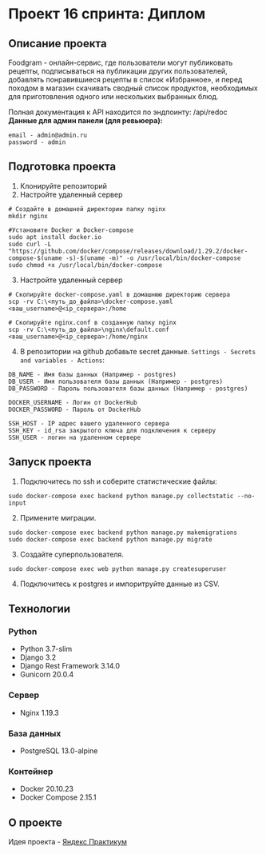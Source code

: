 # Проект 16 спринта: Диплом  
  
## Описание проекта  
  
Foodgram - онлайн-сервис, где пользователи могут публиковать рецепты, подписываться на публикации других пользователей, добавлять понравившиеся рецепты в список «Избранное», и перед походом в магазин скачивать сводный список продуктов, необходимых для приготовления одного или нескольких выбранных блюд.  

Полная документация к API находится по эндпоинту: /api/redoc  
**Данные для админ панели (для ревьюера):**
``` 
email - admin@admin.ru
password - admin
``` 

## Подготовка проекта  
  
1. Клонируйте репозиторий
2. Настройте удаленный сервер
``` 
# Создайте в домашней директории папку nginx
mkdir nginx

#Установите Docker и Docker-compose
sudo apt install docker.io
sudo curl -L "https://github.com/docker/compose/releases/download/1.29.2/docker-compose-$(uname -s)-$(uname -m)" -o /usr/local/bin/docker-compose
sudo chmod +x /usr/local/bin/docker-compose
```  
3. Настройте удаленный сервер
``` 
# Скопируйте docker-compose.yaml в домашнюю директорию сервера
scp -rv C:\<путь_до_файла>\docker-compose.yaml <ваш_username>@<ip_сервера>:/home

# Скопируйте nginx.conf в созданную папку nginx
scp -rv C:\<путь_до_файла>\nginx\default.conf <ваш_username>@<ip_сервера>:/home/nginx
``` 
4.  В репозитории на github добавьте secret данные.  `Settings - Secrets and variables - Actions`:
``` 
DB_NAME - Имя базы данных (Например - postgres)
DB_USER - Имя пользователя базы данных (Например - postgres)
DB_PASSWORD - Пароль пользователя базы данных (Например - postgres)

DOCKER_USERNAME - Логин от DockerHub
DOCKER_PASSWORD - Пароль от DockerHub

SSH_HOST - IP адрес вашего удаленного сервера
SSH_KEY - id_rsa закрытого ключа для подключения к серверу
SSH_USER - логин на удаленном сервере
``` 

## Запуск проекта  
1. Подключитесь по ssh и соберите статистические файлы:  
```  
sudo docker-compose exec backend python manage.py collectstatic --no-input  
```  
2. Примените миграции.  
```  
sudo docker-compose exec backend python manage.py makemigrations  
sudo docker-compose exec backend python manage.py migrate  
```  
3. Создайте суперпользователя.  
```  
sudo docker-compose exec web python manage.py createsuperuser  
```  
4. Подключитесь к postgres и импоритруйте данные из CSV.  
  
  
## Технологии  
### Python  
- Python 3.7-slim  
- Django 3.2  
- Django Rest Framework 3.14.0  
- Gunicorn 20.0.4  
  
### Сервер  
- Nginx 1.19.3  
  
### База данных  
- PostgreSQL 13.0-alpine  
  
### Контейнер  
- Docker 20.10.23 
- Docker Compose 2.15.1  
  
## О проекте  
Идея проекта - [Яндекс Практикум](https://practicum.yandex.ru/)